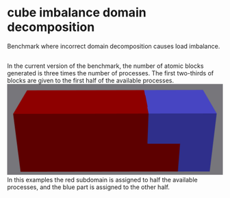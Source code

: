 # cube imbalance domain decomposition

Benchmark where incorrect domain decomposition causes load imbalance.

##
In the current version of the benchmark, the number of atomic blocks generated is three times the number of processes.
The first two-thirds of blocks are given to the first half of the available processes. 
![ ](imbalance-domain.png  "Imbalance domain visual representation")
In this examples the red subdomain is assigned to half the available processes, and the blue part is assigned to the other half.
